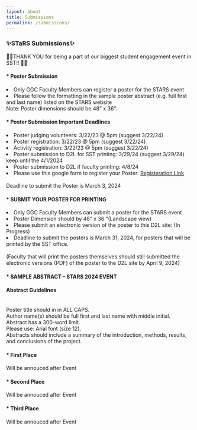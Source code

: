```yaml
---
layout: about
title: Submissions
permalink: /submissions/
---
```


<h3>✨STaRS Submissions✨</h3>

👏👏THANK YOU for being a part of our biggest student engagement event in SST!! 👏👏
   
#### * Poster Submission 

<li>Only GGC Faculty Members can register a poster for the STARS event 
</li>

<li>
Please follow the formatting in the sample poster abstract (e.g. full first and last name) listed on the STARS website <br>
   Note: Poster dimensions should be 48” x 36”.
</li>

#### * Poster Submission Important Deadlines 

<li>Poster judging volunteers:  3/22/23 @ 5pm (suggest 3/22/24) </li>
<li>Poster registration:  3/22/23 @ 5pm (suggest 3/22/24) </li>
<li>Activity registration:  3/22/23 @ 5pm (suggest 3/22/24)  </li>
<li>Poster submission to D2L for SST printing:  3/29/24 (suggest 3/29/24) keep until the 4/1/2024 </li>
<li>Poster submission to D2L if faculty printing:  4/8/24  </li>
<li>Please use this google form to register your Poster: <a href="https://forms.gle/iHcEvjUf77Ki2guH7"> Registeration Link </a> </li><br>Deadline to submit the Poster is March 3, 2024 


#### * SUBMIT YOUR POSTER FOR PRINTING

   <li>Only GGC Faculty Members can submit a poster for the STARS event </li>
   <li>Poster Dimension should by 48” x 36 “(Landscape view) </li>
   <li>Please submit an electronic version of the poster to this D2L site: (In Progress) </li>
   <li>Deadline to submit the posters is March 31, 2024, for posters that will be printed by the SST office.</li>
   <br>
   (Faculty that will print the posters themselves should still submitted the electronic versions (PDF) of the poster to the D2L site by April 9, 2024) 

   
#### * SAMPLE ABSTRACT – STARS 2024 EVENT
<h4>Abstract Guidelines </h4> 
<br>
Poster title should in in ALL CAPS. 
<br>
Author name(s) should be full first and last name with middle initial. 
<br>
Abstract has a 300-word limit. 
<br>
Please use: Arial font (size 12). 
<br>
Abstracts should include a summary of the introduction, methods, results, and conclusions of the project. 

#### * First Place
Will be annouced after Event 

#### * Second Place
Will be annouced after Event 

#### * Third Place
Will be annouced after Event 

